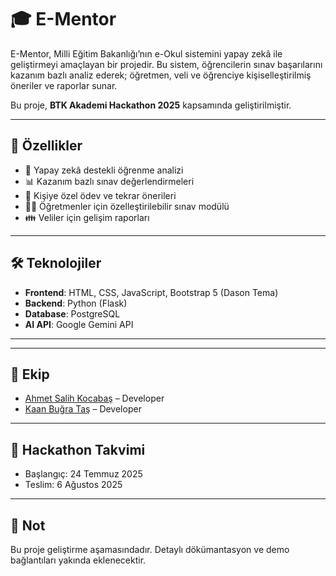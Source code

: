 # 🎓 E-Mentor

E-Mentor, Milli Eğitim Bakanlığı’nın e-Okul sistemini yapay zekâ ile geliştirmeyi amaçlayan bir projedir. Bu sistem, öğrencilerin sınav başarılarını kazanım bazlı analiz ederek; öğretmen, veli ve öğrenciye kişiselleştirilmiş öneriler ve raporlar sunar.

Bu proje, **BTK Akademi Hackathon 2025** kapsamında geliştirilmiştir.

---

## 🚀 Özellikler

- 🧠 Yapay zekâ destekli öğrenme analizi
- 📊 Kazanım bazlı sınav değerlendirmeleri
- 📝 Kişiye özel ödev ve tekrar önerileri
- 👨‍🏫 Öğretmenler için özelleştirilebilir sınav modülü
- 👪 Veliler için gelişim raporları

---

## 🛠️ Teknolojiler

- **Frontend**: HTML, CSS, JavaScript, Bootstrap 5 (Dason Tema)
- **Backend**: Python (Flask)
- **Database**: PostgreSQL
- **AI API**: Google Gemini API

---

---

## 👥 Ekip

- [Ahmet Salih Kocabaş](https://github.com/asalihocabas) – Developer
- [Kaan Buğra Taş](https://github.com/kavurr) – Developer

---

## 📅 Hackathon Takvimi

- Başlangıç: 24 Temmuz 2025
- Teslim: 6 Ağustos 2025

---

## 📌 Not

Bu proje geliştirme aşamasındadır. Detaylı dökümantasyon ve demo bağlantıları yakında eklenecektir.